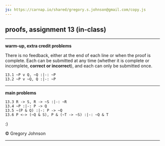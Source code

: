 ```yaml
---
js: https://carnap.io/shared/gregory.s.johnson@gmail.com/copy.js
--- 
```


## proofs, assignment 13 (in-class)

---

**warm-up, extra credit problems**

There is no feedback, either at the end of each line or when the proof is complete. Each can be submitted at any time (whether it is complete or incomplete, **correct or incorrect**), and each can only be submitted once.

~~~{.ProofChecker .JohnsonSL options="fonts tabindent render exam" guides="fitch" feedback="none" points="1" late-credit="1"}
13.1 ~P v Q, ~Q :|-: ~P
13.2 ~P v ~Q, Q :|-: ~P
~~~

---

**main problems**

~~~{.ProofChecker .JohnsonSL options="fonts tabindent render" guides="fitch" points="25" late-credit="17"}
13.3 R -> S, R -> ~S :|-: ~R
13.4 ~P :|-: P -> Q
13.5 ~(P & Q) :|-: P -> ~Q
13.6 P <-> (~Q & S), P & (~T -> ~S) :|-: ~Q & T 
~~~

:)

<p>&copy; <script>document.write(new Date().getFullYear())</script> Gregory Johnson</p>
 
---